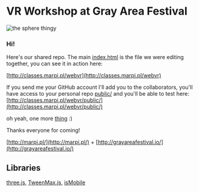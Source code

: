 # VR Workshop at Gray Area Festival

![the sphere thingy](assets/image.jpg)

### Hi!

Here's our shared repo.
The main [index.html](index.html) is the file we were editing together, you can see it in action here:

[http://classes.marpi.pl/webvr](http://classes.marpi.pl/webvr)

If you send me your GitHub account I'll add you to the collaborators, you'll have access to your personal repo [public/](public/) and you'll be able to test here: [http://classes.marpi.pl/webvr/public/](http://classes.marpi.pl/webvr/public/)

oh yeah, one more [thing](http://classes.marpi.pl/webvr/public/everyone) :)

Thanks everyone for coming!

[http://marpi.pl/](http://marpi.pl/) + [http://grayareafestival.io/](http://grayareafestival.io/)

Libraries
-------

[three.js](https://github.com/mrdoob/three.js/), [TweenMax.js](https://greensock.com/tweenmax), [isMobile](https://github.com/kaimallea/isMobile)

